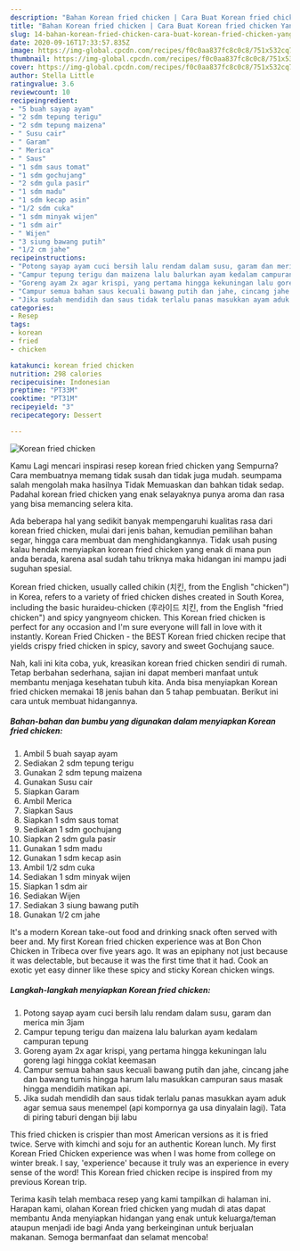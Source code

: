 ```yaml
---
description: "Bahan Korean fried chicken | Cara Buat Korean fried chicken Yang Lezat"
title: "Bahan Korean fried chicken | Cara Buat Korean fried chicken Yang Lezat"
slug: 14-bahan-korean-fried-chicken-cara-buat-korean-fried-chicken-yang-lezat
date: 2020-09-16T17:33:57.835Z
image: https://img-global.cpcdn.com/recipes/f0c0aa837fc8c0c8/751x532cq70/korean-fried-chicken-foto-resep-utama.jpg
thumbnail: https://img-global.cpcdn.com/recipes/f0c0aa837fc8c0c8/751x532cq70/korean-fried-chicken-foto-resep-utama.jpg
cover: https://img-global.cpcdn.com/recipes/f0c0aa837fc8c0c8/751x532cq70/korean-fried-chicken-foto-resep-utama.jpg
author: Stella Little
ratingvalue: 3.6
reviewcount: 10
recipeingredient:
- "5 buah sayap ayam"
- "2 sdm tepung terigu"
- "2 sdm tepung maizena"
- " Susu cair"
- " Garam"
- " Merica"
- " Saus"
- "1 sdm saus tomat"
- "1 sdm gochujang"
- "2 sdm gula pasir"
- "1 sdm madu"
- "1 sdm kecap asin"
- "1/2 sdm cuka"
- "1 sdm minyak wijen"
- "1 sdm air"
- " Wijen"
- "3 siung bawang putih"
- "1/2 cm jahe"
recipeinstructions:
- "Potong sayap ayam cuci bersih lalu rendam dalam susu, garam dan merica min 3jam"
- "Campur tepung terigu dan maizena lalu balurkan ayam kedalam campuran tepung"
- "Goreng ayam 2x agar krispi, yang pertama hingga kekuningan lalu goreng lagi hingga coklat keemasan"
- "Campur semua bahan saus kecuali bawang putih dan jahe, cincang jahe dan bawang tumis hingga harum lalu masukkan campuran saus masak hingga mendidih matikan api."
- "Jika sudah mendidih dan saus tidak terlalu panas masukkan ayam aduk agar semua saus menempel (api kompornya ga usa dinyalain lagi). Tata di piring taburi dengan biji labu"
categories:
- Resep
tags:
- korean
- fried
- chicken

katakunci: korean fried chicken 
nutrition: 298 calories
recipecuisine: Indonesian
preptime: "PT33M"
cooktime: "PT31M"
recipeyield: "3"
recipecategory: Dessert

---
```



![Korean fried chicken](https://img-global.cpcdn.com/recipes/f0c0aa837fc8c0c8/751x532cq70/korean-fried-chicken-foto-resep-utama.jpg)

Kamu Lagi mencari inspirasi resep korean fried chicken yang Sempurna? Cara membuatnya memang tidak susah dan tidak juga mudah. seumpama salah mengolah maka hasilnya Tidak Memuaskan dan bahkan tidak sedap. Padahal korean fried chicken yang enak selayaknya punya aroma dan rasa yang bisa memancing selera kita.

Ada beberapa hal yang sedikit banyak mempengaruhi kualitas rasa dari korean fried chicken, mulai dari jenis bahan, kemudian pemilihan bahan segar, hingga cara membuat dan menghidangkannya. Tidak usah pusing kalau hendak menyiapkan korean fried chicken yang enak di mana pun anda berada, karena asal sudah tahu triknya maka hidangan ini mampu jadi suguhan spesial.

Korean fried chicken, usually called chikin (치킨, from the English &#34;chicken&#34;) in Korea, refers to a variety of fried chicken dishes created in South Korea, including the basic huraideu-chicken (후라이드 치킨, from the English &#34;fried chicken&#34;) and spicy yangnyeom chicken. This Korean fried chicken is perfect for any occasion and I&#39;m sure everyone will fall in love with it instantly. Korean Fried Chicken - the BEST Korean fried chicken recipe that yields crispy fried chicken in spicy, savory and sweet Gochujang sauce.


Nah, kali ini kita coba, yuk, kreasikan korean fried chicken sendiri di rumah. Tetap berbahan sederhana, sajian ini dapat memberi manfaat untuk membantu menjaga kesehatan tubuh kita. Anda bisa menyiapkan Korean fried chicken memakai 18 jenis bahan dan 5 tahap pembuatan. Berikut ini cara untuk membuat hidangannya.

<!--inarticleads1-->

##### Bahan-bahan dan bumbu yang digunakan dalam menyiapkan Korean fried chicken:

1. Ambil 5 buah sayap ayam
1. Sediakan 2 sdm tepung terigu
1. Gunakan 2 sdm tepung maizena
1. Gunakan  Susu cair
1. Siapkan  Garam
1. Ambil  Merica
1. Siapkan  Saus
1. Siapkan 1 sdm saus tomat
1. Sediakan 1 sdm gochujang
1. Siapkan 2 sdm gula pasir
1. Gunakan 1 sdm madu
1. Gunakan 1 sdm kecap asin
1. Ambil 1/2 sdm cuka
1. Sediakan 1 sdm minyak wijen
1. Siapkan 1 sdm air
1. Sediakan  Wijen
1. Sediakan 3 siung bawang putih
1. Gunakan 1/2 cm jahe


It&#39;s a modern Korean take-out food and drinking snack often served with beer and. My first Korean fried chicken experience was at Bon Chon Chicken in Tribeca over five years ago. It was an epiphany not just because it was delectable, but because it was the first time that it had. Cook an exotic yet easy dinner like these spicy and sticky Korean chicken wings. 

<!--inarticleads2-->

##### Langkah-langkah menyiapkan Korean fried chicken:

1. Potong sayap ayam cuci bersih lalu rendam dalam susu, garam dan merica min 3jam
1. Campur tepung terigu dan maizena lalu balurkan ayam kedalam campuran tepung
1. Goreng ayam 2x agar krispi, yang pertama hingga kekuningan lalu goreng lagi hingga coklat keemasan
1. Campur semua bahan saus kecuali bawang putih dan jahe, cincang jahe dan bawang tumis hingga harum lalu masukkan campuran saus masak hingga mendidih matikan api.
1. Jika sudah mendidih dan saus tidak terlalu panas masukkan ayam aduk agar semua saus menempel (api kompornya ga usa dinyalain lagi). Tata di piring taburi dengan biji labu


This fried chicken is crispier than most American versions as it is fried twice. Serve with kimchi and soju for an authentic Korean lunch. My first Korean Fried Chicken experience was when I was home from college on winter break. I say, &#39;experience&#39; because it truly was an experience in every sense of the word! This Korean fried chicken recipe is inspired from my previous Korean trip. 

Terima kasih telah membaca resep yang kami tampilkan di halaman ini. Harapan kami, olahan Korean fried chicken yang mudah di atas dapat membantu Anda menyiapkan hidangan yang enak untuk keluarga/teman ataupun menjadi ide bagi Anda yang berkeinginan untuk berjualan makanan. Semoga bermanfaat dan selamat mencoba!
